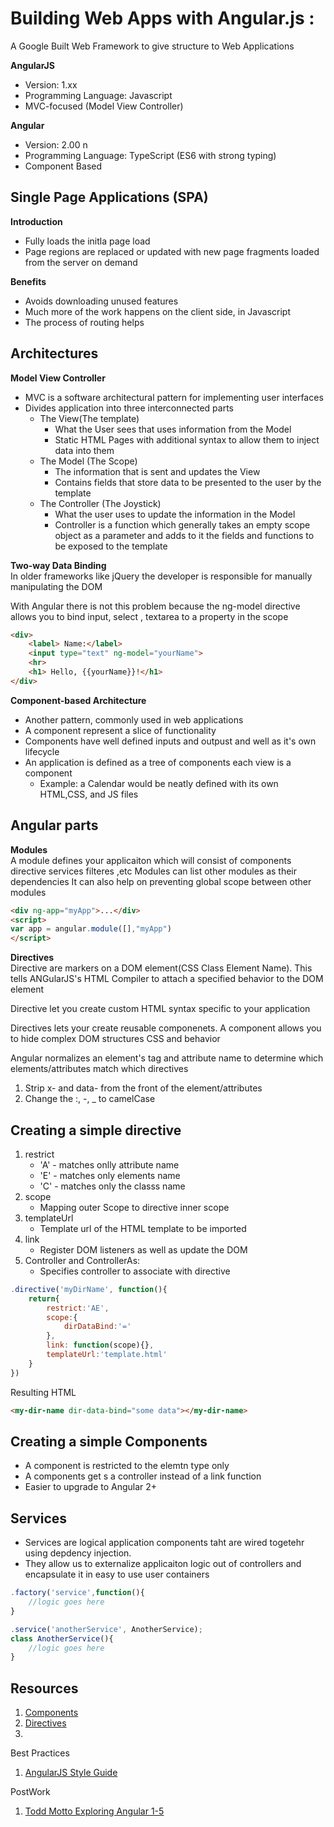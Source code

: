 # Building Web Apps with Angular.js :

A Google Built Web Framework to give structure to Web Applications

**AngularJS**    
* Version:  1.xx 
* Programming Language: Javascript
* MVC-focused (Model View Controller)

**Angular**    
* Version:  2.00 n
* Programming Language: TypeScript (ES6 with strong typing)
* Component Based

## Single Page Applications (SPA) 
**Introduction**    
* Fully loads the initla page load 
* Page regions are replaced or updated with new page fragments loaded from the server on demand

**Benefits**   
* Avoids downloading unused features
* Much more of the work happens on the client side, in Javascript
* The process of routing helps 

## Architectures


**Model View Controller**  
* MVC is a software architectural pattern for implementing user interfaces
* Divides application into three interconnected parts 
    * The View(The template)
        * What the User sees that uses information from the Model
        * Static HTML Pages with additional syntax to allow them to inject data into them
    * The Model (The Scope)
        * The information that is sent and updates the View
        * Contains fields that store data to be presented to the user by the template
    * The Controller (The Joystick)
        * What the user uses to update the information in the Model
        * Controller is a function which generally takes an empty scope object as a parameter and adds to it the fields and functions to be exposed to the template 

**Two-way Data Binding**  
In older frameworks like jQuery the developer is responsible for manually manipulating the DOM

With Angular there is not this problem because the ng-model directive allows you to bind input, select , textarea to a property in the scope
```html
<div>
    <label> Name:</label>
    <input type="text" ng-model="yourName">
    <hr>
    <h1> Hello, {{yourName}}!</h1>
</div>
```
**Component-based Architecture** 
* Another pattern, commonly used in web applications
* A component represent  a slice of functionality 
* Components have well defined inputs and outpust and well as it's own lifecycle
* An application is defined as a tree of components each view is a component 
    * Example: a Calendar would be neatly defined with its own HTML,CSS, and JS files

## Angular parts
**Modules**  
A module defines your applicaiton which will consist of components directive services filteres ,etc
Modules can list other modules as their dependencies 
It can also help on preventing global scope between other modules

```html
<div ng-app="myApp">...</div>
<script>
var app = angular.module([],"myApp")
</script>
```

**Directives**  
Directive are markers on a DOM element(CSS Class Element Name). This tells ANGularJS's HTML Compiler to attach a specified behavior to the DOM element

Directive let you create custom HTML syntax specific to your application

Directives lets your create reusable componenets. A component allows you to hide complex DOM structures CSS and behavior

Angular normalizes an element's tag and attribute name to determine which elements/attributes match which directives

1. Strip x- and data- from the front of the element/attributes
2. Change the :, -, _ to camelCase

## Creating a simple directive 
1. restrict
    * 'A' - matches onlly attribute name
    * 'E' - matches only elements name
    * 'C' - matches only the classs name
2. scope
    * Mapping outer Scope to directive inner scope
3. templateUrl
    * Template url of the HTML template to be imported
4. link 
    * Register DOM listeners as well as update the DOM
5. Controller and ControllerAs:
    * Specifies controller to associate with directive

```javascript
.directive('myDirName', function(){
    return{
        restrict:'AE',
        scope:{
            dirDataBind:'='
        },
        link: function(scope){},
        templateUrl:'template.html'
    }
})
```

Resulting HTML

```html
<my-dir-name dir-data-bind="some data"></my-dir-name>
``` 

## Creating a simple Components
* A component is restricted to the elemtn type only
* A components get s a controller instead of a link function
* Easier to upgrade to Angular 2+

## Services
* Services are logical application components taht are wired togetehr using depdency injection.
* They allow us to externalize applicaiton logic out of controllers and encapsulate it in easy to use user containers

```javascript
.factory('service',function(){
    //logic goes here
}

.service('anotherService', AnotherService);
class AnotherService(){
    //logic goes here
}
```
## Resources
1. [Components](https://www.w3schools.com)
1. [Directives](https://www.CanIusethis.com)
1. [](https://www.github.com/airbnb/javascript)

Best Practices
1. [AngularJS Style Guide](https://github.com/toddmotto/angularjs-styleguide)

PostWork
1. [Todd Motto Exploring Angular 1-5](https://toddmottol.com/exploring-the-angular-1-5)
